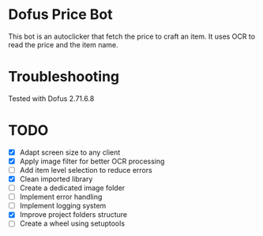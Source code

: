 # Dofus Price Bot

This bot is an autoclicker that fetch the price to craft an item. 
It uses OCR to read the price and the item name.

# Troubleshooting

Tested with Dofus 2.71.6.8

# TODO

- [X] Adapt screen size to any client
- [X] Apply image filter for better OCR processing
- [ ] Add item level selection to reduce errors
- [X] Clean imported library
- [ ] Create a dedicated image folder
- [ ] Implement error handling
- [ ] Implement logging system
- [X] Improve project folders structure
- [ ] Create a wheel using setuptools
